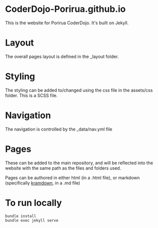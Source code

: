 # CoderDojo-Porirua.github.io

This is the website for Porirua CoderDojo.  It's built on Jekyll.

# Layout
The overall pages layout is defined in the _layout folder.

# Styling
The styling can be added to/changed using the css file in the assets/css folder.  This is a SCSS file.

# Navigation
The navigation is controlled by the _data/nav.yml file

# Pages
These can be added to the main repository, and will be reflected into the website with the same path as the files and folders used.

Pages can be authored in either html (in a .html file), or markdown (specifically [kramdown](https://kramdown.gettalong.org/quickref.html), in a .md file)

# To run locally
```
bundle install
bundle exec jekyll serve
```
